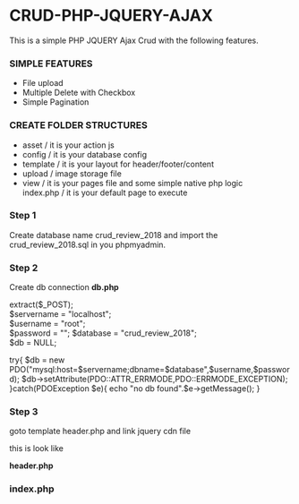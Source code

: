 <h1>CRUD-PHP-JQUERY-AJAX</h1>

This is a simple PHP JQUERY Ajax Crud 
with the following features.

<h3>SIMPLE FEATURES</h3>

- File upload 
- Multiple Delete with Checkbox
- Simple Pagination 


<h3>CREATE FOLDER STRUCTURES</h3>

- asset / it is  your action js
- config / it is your database config
- template /  it is your layout for header/footer/content
- upload / image storage file
- view  / it is your pages file and some simple native php logic  
index.php / it is your default page to execute 

<h3>Step 1</h3>
  Create database name crud_review_2018 and import the crud_review_2018.sql in you phpmyadmin.

<h3>Step 2</h3>

 Create db connection 
 <b>db.php</b>

   extract($_POST);<br/>
   $servername = "localhost";<br/>
   $username = "root";<br/>
   $password = "";
   $database = "crud_review_2018";<br/>
   $db = NULL;<br/>


   try{
          $db = new PDO("mysql:host=$servername;dbname=$database",$username,$password);
          $db->setAttribute(PDO::ATTR_ERRMODE,PDO::ERRMODE_EXCEPTION);
   }catch(PDOException $e){
          echo "no db found".$e->getMessage();
   }




<h3>Step 3</h3>

goto template header.php and link jquery cdn file 

<script src="https://ajax.googleapis.com/ajax/libs/jquery/3.3.1/jquery.min.js"></script>

this is look like

<b>header.php</b>

<!DOCTYPE html>
<html>
<head>
	<title>Home</title>
	<script src="https://ajax.googleapis.com/ajax/libs/jquery/3.3.1/jquery.min.js"></script>
	<link rel="stylesheet" type="text/css" href="asset/custom.css">
</head>
   <body>


<h3>index.php</h3>


<?php require 'config/db.php' ?>
<?php 

  $pg = (isset($_GET['pg']) && !empty($_GET['pg'])? $_GET['pg']:'');
  
   switch($pg){
   	    case 'home':
               $title = 'home';
               $active = 'home';
               $content = 'view/home.php';
               $js=array("asset/action.js");
   	    break;

   	    default:
               $title = 'home';
               $active = 'home';
               $content = 'view/home.php';
               $js=array("asset/action.js");
   	    break;


   }

   include 'template/content.php';
?>